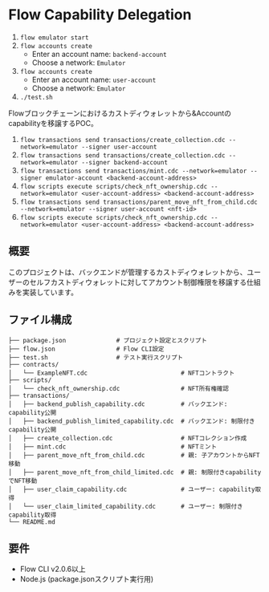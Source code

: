# Flow Capability Delegation

1. `flow emulator start`
2. `flow accounts create`
    - Enter an account name: `backend-account`
    - Choose a network: `Emulator`
2. `flow accounts create`
    - Enter an account name: `user-account`
    - Choose a network: `Emulator`
3. `./test.sh`

Flowブロックチェーンにおけるカストディウォレットから&Accountのcapabilityを移譲するPOC。

1. `flow transactions send transactions/create_collection.cdc --network=emulator --signer user-account`
2. `flow transactions send transactions/create_collection.cdc --network=emulator --signer backend-account`
3. `flow transactions send transactions/mint.cdc --network=emulator --signer emulator-account <backend-account-address>`
4. `flow scripts execute scripts/check_nft_ownership.cdc --network=emulator <user-account-address> <backend-account-address>`
5. `flow transactions send transactions/parent_move_nft_from_child.cdc --network=emulator --signer user-account <nft-id>`
6. `flow scripts execute scripts/check_nft_ownership.cdc --network=emulator <user-account-address> <backend-account-address>`

## 概要

このプロジェクトは、バックエンドが管理するカストディウォレットから、ユーザーのセルフカストディウォレットに対してアカウント制御権限を移譲する仕組みを実装しています。

## ファイル構成

```
├── package.json              # プロジェクト設定とスクリプト
├── flow.json                 # Flow CLI設定
├── test.sh                   # テスト実行スクリプト
├── contracts/
│   └── ExampleNFT.cdc                          # NFTコントラクト
├── scripts/
│   └── check_nft_ownership.cdc                 # NFT所有権確認
├── transactions/
│   ├── backend_publish_capability.cdc          # バックエンド: capability公開
│   ├── backend_publish_limited_capability.cdc  # バックエンド: 制限付きcapability公開
│   ├── create_collection.cdc                   # NFTコレクション作成
│   ├── mint.cdc                                # NFTミント
│   ├── parent_move_nft_from_child.cdc          # 親: 子アカウントからNFT移動
│   ├── parent_move_nft_from_child_limited.cdc  # 親: 制限付きcapabilityでNFT移動
│   ├── user_claim_capability.cdc               # ユーザー: capability取得
│   └── user_claim_limited_capability.cdc       # ユーザー: 制限付きcapability取得
└── README.md
```

## 要件

- Flow CLI v2.0.6以上
- Node.js (package.jsonスクリプト実行用)
